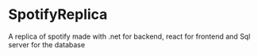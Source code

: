 # SpotifyReplica
 A replica of spotify made with .net for backend, react for frontend and Sql server for the database
